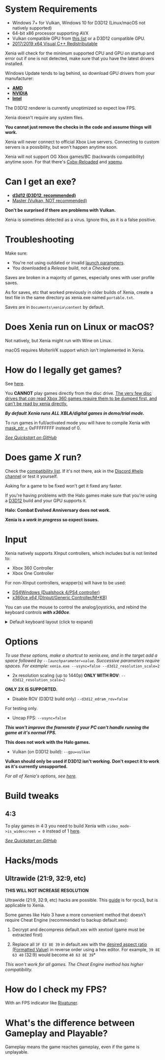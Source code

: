 # System Requirements

* Windows 7+ for Vulkan, Windows 10 for D3D12 (Linux/macOS not natively supported)
* 64-bit x86 processor supporting AVX
* Vulkan compatible GPU from [this list](https://vulkan.gpuinfo.org/) or a D3D12 compatible GPU.
* [2017/2019 x64 Visual C++ Redistributable](https://support.microsoft.com/en-us/help/2977003/the-latest-supported-visual-c-downloads)

Xenia will check for the minimum supported CPU and GPU on startup and error out
if one is not detected, make sure that you have the latest drivers installed.

Windows Update tends to lag behind, so download GPU drivers from your manufacturer:

* **[AMD](https://www.amd.com/en/support)**
* **[NVIDIA](https://www.nvidia.com/Download/index.aspx)**
* **[Intel](https://downloadcenter.intel.com/product/80939/Graphics-Drivers)**

The D3D12 renderer is currently unoptimized so expect low FPS.

Xenia doesn't require any system files.

**You cannot just remove the checks in the code and assume things will work.**

Xenia will never connect to official Xbox Live servers. Connecting to custom servers is a possibility, but won't happen anytime soon.

Xenia will not support OG Xbox games/BC (backwards compatibility) anytime soon.  For that there's [Cxbx-Reloaded](https://github.com/Cxbx-Reloaded/Cxbx-Reloaded) and [xqemu](https://github.com/xqemu/xqemu).

# Can I get an exe?

* **[d3d12 (D3D12, recommended)](https://ci.appveyor.com/api/projects/benvanik/xenia/artifacts/xenia-d3d12.zip?branch=d3d12&job=Configuration%3A%20Release&pr=false)**
* [Master (Vulkan, NOT recommended)](https://ci.appveyor.com/api/projects/benvanik/xenia/artifacts/xenia-master.zip?branch=master&job=Configuration%3A%20Release&pr=false)

**Don't be surprised if there are problems with Vulkan.**

Xenia is sometimes detected as a virus. Ignore this, as it is a false positive.


# Troubleshooting

Make sure:

* You're not using outdated or invalid [launch parameters](#Options).
* You downloaded a *Release* build, not a *Checked* one.

Saves are broken in a majority of games, especially ones with user profile saves.

As for saves, etc that worked previously in older builds of Xenia, create a text file in the same directory as xenia.exe named `portable.txt`.

Saves are in `Documents\xenia\content` by default.

# Does Xenia run on Linux or macOS?

Not natively, but Xenia might run with Wine on Linux.

macOS requires MoltenVK support which isn't implemented in Xenia.


# How do I legally get games?

See [here](../wiki/How-to-rip-games).

You **CANNOT** play games directly from the disc drive. [The very few disc drives that *can* read Xbox 360 games require them to be dumped first, and can't be read by xenia directly.](http://wiki.redump.org/index.php?title=Microsoft_Xbox_and_Xbox_360_Dumping_Guide)

***By default Xenia runs ALL XBLA/digital games in demo/trial mode.***

To run games in full/activated mode you will have to compile Xenia with [mask_ptr =](https://github.com/xenia-project/xenia/blob/master/src/xenia/kernel/xam/xam_content.cc#L52) 0xFFFFFFFF instead of 0.

*[See Quickstart on GitHub](https://github.com/xenia-project/xenia#quickstart)*


# Does game *X* run?

Check the [compatibility list](https://github.com/xenia-project/game-compatibility/issues). If it's not there, ask in the [Discord #help channel](https://discord.me/xenia-emulator) or test it yourself.

Asking for a game to be fixed won't get it fixed any faster.

If you're having problems with the Halo games make sure that you're using a [D3D12](https://ci.appveyor.com/api/projects/benvanik/xenia/artifacts/xenia-d3d12.zip?branch=d3d12&job=Configuration%3A%20Release&pr=false) build and your GPU supports it.

**Halo: Combat Evolved Anniversary does not work.**

**Xenia is a *work in progress* so expect issues.**


# Input

Xenia natively supports XInput controllers, which includes but is not limited to:
* Xbox 360 Controller
* Xbox One Controller

For non-XInput controllers, wrapper(s) will have to be used:
* [DS4Windows (Dualshock 4/PS4 controller)](https://github.com/Ryochan7/DS4Windows/releases)
* [x360ce *x64* (DInput/Generic Controller/M+KB)](https://www.x360ce.com/)

You can use the mouse to control the analog/joysticks, and rebind the keyboard controls ***with x360ce***.

<details>
<summary>Default keyboard layout (click to expand)</summary>

![](https://cdn.discordapp.com/attachments/308207592482668545/437198231613734912/xenia_keyboard-layout.png)

</details>


# Options

*To use these options, make a shortcut to xenia.exe, and in the target add a space followed by `--launchparameter=value`. Successive parameters require spaces. For example:* `xenia.exe --vsync=false --d3d12_resolution_scale=2`

* 2x resolution scaling (up to 1440p) **ONLY WITH ROV**: `--d3d12_resolution_scale=2` 

**ONLY 2X IS SUPPORTED.**

* Disable ROV (D3D12 build only) `--d3d12_edram_rov=false`

For testing only.

* Uncap FPS: `--vsync=false`

***This won't improve the framerate if your PC can't handle running the game at it's normal FPS.***

**This does not work with the Halo games.**

* Vulkan (on D3D12 build): `--gpu=vulkan`

**Vulkan should only be used if D3D12 isn't working. Don't expect it to work as it's currently unsupported.**

*For all of Xenia's options, see [here](https://gist.github.com/illusion98/7ab8e1bc17a9587d7144fa822d1dea34).*


# Build tweaks

## 4:3

To play games in 4:3 you need to build Xenia with `video_mode->is_widescreen = 0` instead of 1 [here](https://github.com/xenia-project/xenia/blob/master/src/xenia/kernel/xboxkrnl/xboxkrnl_video.cc#L138).

*[See Quickstart on GitHub](https://github.com/xenia-project/xenia#quickstart)*


# Hacks/mods

## Ultrawide (21:9, 32:9, etc)

**THIS WILL NOT INCREASE RESOLUTION**

Ultrawide (21:9, 32:9, etc) hacks are possible. This [guide](https://forums.rpcs3.net/thread-199065.html) is for rpcs3, but is applicable to Xenia.

Some games like Halo 3 have a more convenient method that doesn't require Cheat Engine (recommended to backup default.xex):

1. Decrypt and decompress default.xex with xextool (game must be extracted first)

2. Replace all `3F E3 8E 39` in default.xex with the [desired aspect ratio (Formatted Value)](http://www.wsgf.org/article/common-hex-values) in reverse order using a hex editor. For example, `39 8E 63 40` (32:9) would become `40 63 8E 39`*

*This won't work for all games. The Cheat Engine method has higher compatibility.*


# How do I check my FPS?

With an FPS indicator like [Rivatuner](https://www.guru3d.com/files-details/rtss-rivatuner-statistics-server-download.html).


# What's the difference between Gameplay and Playable?

Gameplay means the game reaches gameplay, even if the game is unplayable.